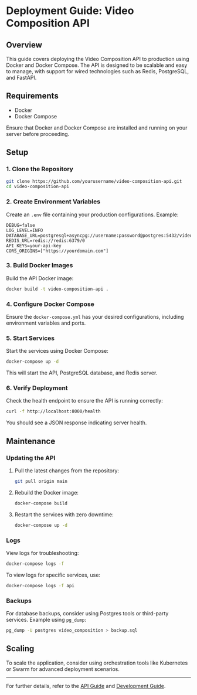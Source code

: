 ﻿# Deployment Guide: Video Composition API

## Overview
This guide covers deploying the Video Composition API to production using Docker and Docker Compose. The API is designed to be scalable and easy to manage, with support for wired technologies such as Redis, PostgreSQL, and FastAPI.

## Requirements
- Docker
- Docker Compose

Ensure that Docker and Docker Compose are installed and running on your server before proceeding.

## Setup

### 1. Clone the Repository
```bash
git clone https://github.com/yourusername/video-composition-api.git
cd video-composition-api
```

### 2. Create Environment Variables
Create an `.env` file containing your production configurations. Example:
```env
DEBUG=false
LOG_LEVEL=INFO
DATABASE_URL=postgresql+asyncpg://username:password@postgres:5432/video_composition
REDIS_URL=redis://redis:6379/0
API_KEYS=your-api-key
CORS_ORIGINS=["https://yourdomain.com"]
```

### 3. Build Docker Images
Build the API Docker image:
```bash
docker build -t video-composition-api .
```

### 4. Configure Docker Compose
Ensure the `docker-compose.yml` has your desired configurations, including environment variables and ports.

### 5. Start Services
Start the services using Docker Compose:
```bash
docker-compose up -d
```
This will start the API, PostgreSQL database, and Redis server.

### 6. Verify Deployment
Check the health endpoint to ensure the API is running correctly:
```bash
curl -f http://localhost:8000/health
```
You should see a JSON response indicating server health.

## Maintenance

### Updating the API
1. Pull the latest changes from the repository:
   ```bash
   git pull origin main
   ```
2. Rebuild the Docker image:
   ```bash
   docker-compose build
   ```
3. Restart the services with zero downtime:
   ```bash
   docker-compose up -d
   ```

### Logs
View logs for troubleshooting:
```bash
docker-compose logs -f
```

To view logs for specific services, use:
```bash
docker-compose logs -f api
```

### Backups
For database backups, consider using Postgres tools or third-party services. Example using `pg_dump`:
```bash
pg_dump -U postgres video_composition > backup.sql
```

## Scaling
To scale the application, consider using orchestration tools like Kubernetes or Swarm for advanced deployment scenarios.

---
For further details, refer to the [API Guide](./API_GUIDE.md) and [Development Guide](./DEVELOPMENT_GUIDE.md).

